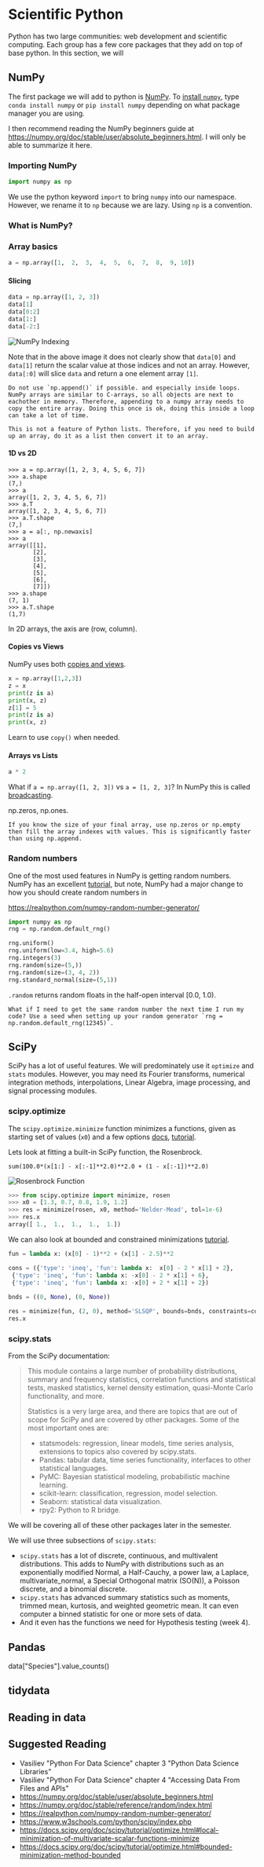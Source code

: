 # Scientific Python

Python has two large communities: web development and scientific computing. Each group has a few core packages that they add on top of base python. In this section, we will 

## NumPy

The first package we will add to python is [NumPy](https://numpy.org/doc/stable/). To [install `numpy`](https://numpy.org/install/), type `conda install numpy` or `pip install numpy` depending on what package manager you are using. 

I then recommend reading the NumPy beginners guide at https://numpy.org/doc/stable/user/absolute_beginners.html. I will only be able to summarize it here. 

### Importing NumPy

```python
import numpy as np
```

We use the python keyword `import` to bring `numpy` into our namespace. However, we rename it to `np` because we are lazy. Using `np` is a convention.

### What is NumPy?

### Array basics

```python
a = np.array([1,  2,  3,  4,  5,  6,  7,  8,  9, 10])
```


#### Slicing

```python
data = np.array([1, 2, 3])
data[1]
data[0:2]
data[1:]
data[-2:]
```

![NumPy Indexing](img/np_indexing.png)

Note that in the above image it does not clearly show that `data[0]` and `data[1]` return the scalar value at those indices and not an array. However, `data[:0]` will slice `data` and return a one element array `[1]`.

```{important}
Do not use `np.append()` if possible. and especially inside loops. NumPy arrays are similar to C-arrays, so all objects are next to eachother in memory. Therefore, appending to a numpy array needs to copy the entire array. Doing this once is ok, doing this inside a loop can take a lot of time. 

This is not a feature of Python lists. Therefore, if you need to build up an array, do it as a list then convert it to an array.
```

#### 1D vs 2D

```
>>> a = np.array([1, 2, 3, 4, 5, 6, 7])
>>> a.shape
(7,)
>>> a
array([1, 2, 3, 4, 5, 6, 7])
>>> a.T
array([1, 2, 3, 4, 5, 6, 7])
>>> a.T.shape
(7,)
>>> a = a[:, np.newaxis]
>>> a
array([[1],
       [2],
       [3],
       [4],
       [5],
       [6],
       [7]])
>>> a.shape
(7, 1)
>>> a.T.shape
(1,7)
```

In 2D arrays, the axis are (row, column).

#### Copies vs Views


NumPy uses both [copies and views](https://numpy.org/doc/stable/user/quickstart.html#quickstart-copies-and-views). 

```python
x = np.array([1,2,3])
z = x
print(z is a)
print(x, z)
z[1] = 5
print(z is a)
print(x, z)
```

Learn to use `copy()` when needed.


#### Arrays vs Lists

```python
a * 2
```

What if `a = np.array([1, 2, 3])` vs `a = [1, 2, 3]`? In NumPy this is called [broadcasting](https://numpy.org/doc/stable/user/absolute_beginners.html#broadcasting).


np.zeros, np.ones. 
```{note}
If you know the size of your final array, use np.zeros or np.empty then fill the array indexes with values. This is significantly faster than using np.append.
```

### Random numbers

One of the most used features in NumPy is getting random numbers. NumPy has an excellent [tutorial](https://numpy.org/doc/stable/reference/random/index.html), but note, NumPy had a major change to how you should create random numbers in 

https://realpython.com/numpy-random-number-generator/


```python
import numpy as np
rng = np.random.default_rng()

rng.uniform()
rng.uniform(low=3.4, high=5.6)
rng.integers(3)
rng.random(size=(5,))
rng.random(size=(3, 4, 2))
rng.standard_normal(size=(5,1))
```

`.random` returns random floats in the half-open interval [0.0, 1.0).

```{note}
What if I need to get the same random number the next time I run my code? Use a seed when setting up your random generator `rng = np.random.default_rng(12345)`.
```

## SciPy

SciPy has a lot of useful features. We will predominately use it `optimize` and `stats` modules. However, you may need its Fourier transforms, numerical integration methods, interpolations, Linear Algebra, image processing, and signal processing modules.

### scipy.optimize

The `scipy.optimize.minimize` function minimizes a functions, given as starting set of values (`x0`) and a few options [docs](https://docs.scipy.org/doc/scipy/reference/generated/scipy.optimize.minimize.html#scipy.optimize.minimize), [tutorial](https://docs.scipy.org/doc/scipy/tutorial/optimize.html#local-minimization-of-multivariate-scalar-functions-minimize).

Lets look at fitting a built-in SciPy function, the Rosenbrock.
```
sum(100.0*(x[1:] - x[:-1]**2.0)**2.0 + (1 - x[:-1])**2.0)
```
![Rosenbrock Function](img/scipy-optimize-rosen-1.png)

```python
>>> from scipy.optimize import minimize, rosen
>>> x0 = [1.3, 0.7, 0.8, 1.9, 1.2]
>>> res = minimize(rosen, x0, method='Nelder-Mead', tol=1e-6)
>>> res.x
array([ 1.,  1.,  1.,  1.,  1.])
```

We can also look at bounded and constrained minimizations [tutorial](https://docs.scipy.org/doc/scipy/tutorial/optimize.html#bounded-minimization-method-bounded).

```python
fun = lambda x: (x[0] - 1)**2 + (x[1] - 2.5)**2

cons = ({'type': 'ineq', 'fun': lambda x:  x[0] - 2 * x[1] + 2},
 {'type': 'ineq', 'fun': lambda x: -x[0] - 2 * x[1] + 6},
 {'type': 'ineq', 'fun': lambda x: -x[0] + 2 * x[1] + 2})
 
bnds = ((0, None), (0, None))

res = minimize(fun, (2, 0), method='SLSQP', bounds=bnds, constraints=cons)
res.x
```

### scipy.stats

From the SciPy documentation:

> This module contains a large number of probability distributions, summary and frequency statistics, correlation functions and statistical tests, masked statistics, kernel density estimation, quasi-Monte Carlo functionality, and more.
> 
> Statistics is a very large area, and there are topics that are out of scope for SciPy and are covered by other packages. Some of the most important ones are:
>
> * statsmodels: regression, linear models, time series analysis, extensions to topics also covered by scipy.stats.
> * Pandas: tabular data, time series functionality, interfaces to other statistical languages.
> * PyMC: Bayesian statistical modeling, probabilistic machine learning.
> * scikit-learn: classification, regression, model selection.
> * Seaborn: statistical data visualization.
> * rpy2: Python to R bridge.

We will be covering all of these other packages later in the semester.

We will use three subsections of `scipy.stats`:

* `scipy.stats` has a lot of discrete, continuous, and multivalent distributions. This adds to NumPy with distributions such as an exponentially modified Normal, a Half-Cauchy, a power law, a Laplace, multivariate_normal, a Special Orthogonal matrix (SO(N)), a Poisson discrete, and a binomial discrete.
* `scipy.stats` has advanced summary statistics such as moments, trimmed mean, kurtosis, and weighted geometric mean. It can even computer a binned statistic for one or more sets of data.
* And it even has the functions we need for Hypothesis testing (week 4).


## Pandas

data["Species"].value_counts() 



## tidydata

## Reading in data

## Suggested Reading

* Vasiliev "Python For Data Science" chapter 3 "Python Data Science Libraries"
* Vasiliev "Python For Data Science" chapter 4 "Accessing Data From Files and APIs"
* https://numpy.org/doc/stable/user/absolute_beginners.html
* https://numpy.org/doc/stable/reference/random/index.html
* https://realpython.com/numpy-random-number-generator/
* https://www.w3schools.com/python/scipy/index.php
* https://docs.scipy.org/doc/scipy/tutorial/optimize.html#local-minimization-of-multivariate-scalar-functions-minimize
* https://docs.scipy.org/doc/scipy/tutorial/optimize.html#bounded-minimization-method-bounded
